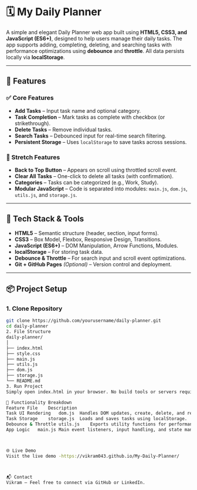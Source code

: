 # 🗓️ My Daily Planner

A simple and elegant Daily Planner web app built using **HTML5, CSS3, and JavaScript (ES6+)**, designed to help users manage their daily tasks. The app supports adding, completing, deleting, and searching tasks with performance optimizations using **debounce** and **throttle**. All data persists locally via **localStorage**.

---

## 🚀 Features

### ✅ Core Features
- **Add Tasks** – Input task name and optional category.
- **Task Completion** – Mark tasks as complete with checkbox (or strikethrough).
- **Delete Tasks** – Remove individual tasks.
- **Search Tasks** – Debounced input for real-time search filtering.
- **Persistent Storage** – Uses `localStorage` to save tasks across sessions.

### 🌟 Stretch Features
- **Back to Top Button** – Appears on scroll using throttled scroll event.
- **Clear All Tasks** – One-click to delete all tasks (with confirmation).
- **Categories** – Tasks can be categorized (e.g., Work, Study).
- **Modular JavaScript** – Code is separated into modules: `main.js`, `dom.js`, `utils.js`, and `storage.js`.

---

## 🧰 Tech Stack & Tools

- **HTML5** – Semantic structure (header, section, input forms).
- **CSS3** – Box Model, Flexbox, Responsive Design, Transitions.
- **JavaScript (ES6+)** – DOM Manipulation, Arrow Functions, Modules.
- **localStorage** – For storing task data.
- **Debounce & Throttle** – For search input and scroll event optimizations.
- **Git + GitHub Pages** *(Optional)* – Version control and deployment.

---

## 📦 Project Setup

### 1. Clone Repository
```bash
git clone https://github.com/yourusername/daily-planner.git
cd daily-planner
2. File Structure
daily-planner/
│
├── index.html
├── style.css
├── main.js
├── utils.js
├── dom.js
├── storage.js
└── README.md
3. Run Project
Simply open index.html in your browser. No build tools or servers required.

📄 Functionality Breakdown
Feature	File	Description
Task UI Rendering	dom.js	Handles DOM updates, create, delete, and render logic.
Task Storage	storage.js	Loads and saves tasks using localStorage.
Debounce & Throttle	utils.js	Exports utility functions for performance optimization.
App Logic	main.js	Main event listeners, input handling, and state management.



🌐 Live Demo
Visit the live demo -https://vikram043.github.io/My-Daily-Planner/



📬 Contact
Vikram – Feel free to connect via GitHub or LinkedIn.








